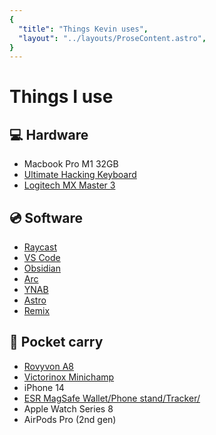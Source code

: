 ```yaml
---
{
  "title": "Things Kevin uses",
  "layout": "../layouts/ProseContent.astro",
}
---
```


# Things I use

## 💻 Hardware

- Macbook Pro M1 32GB
- [Ultimate Hacking Keyboard](https://ultimatehackingkeyboard.com)
- [Logitech MX Master 3](https://www.logitech.com/en-us/products/mice/mx-master-3s.910-006557.html)

## 💿 Software

- [Raycast](https://raycast.com)
- [VS Code](https://code.visualstudio.com/)
- [Obsidian](https://obsidian.md/)
- [Arc](https://arc.net/)
- [YNAB](https://www.ynab.com/)
- [Astro](https://astro.build/)
- [Remix](https://remix.run/)

## 👖 Pocket carry

- [Rovyvon A8](https://www.amazon.com/RovyVon-Flashlight-Momentary-Keychain-Magnetic/dp/B0B4CJ7X8F/ref=sr_1_4)
- [Victorinox Minichamp](https://www.amazon.com/Victorinox-Swiss-MiniChamp-Pocket-Knife/dp/B00005ML8D/ref=sr_1_1)
- iPhone 14
- [ESR MagSafe Wallet/Phone stand/Tracker/](https://www.amazon.com/gp/product/B0BY8MJG52)
- Apple Watch Series 8
- AirPods Pro (2nd gen)
